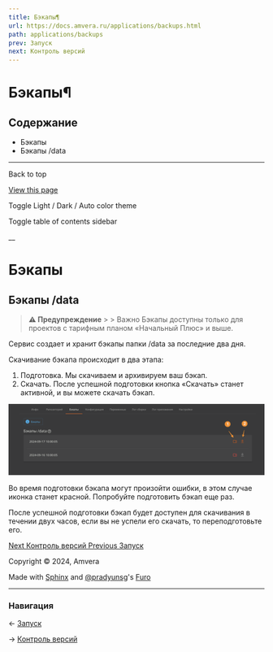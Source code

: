 ```yaml
---
title: Бэкапы¶
url: https://docs.amvera.ru/applications/backups.html
path: applications/backups
prev: Запуск
next: Контроль версий
---
```


# Бэкапы¶

## Содержание

- Бэкапы
- Бэкапы /data

---

Back to top

[ View this page ](<../_sources/applications/backups.md.txt> "View this page")

Toggle Light / Dark / Auto color theme

Toggle table of contents sidebar

__

# Бэкапы

## Бэкапы /data

> **⚠️ Предупреждение** > > Важно Бэкапы доступны только для проектов с тарифным планом «Начальный Плюс» и выше. 

Сервис создает и хранит бэкапы папки /data за последние два дня.

Скачивание бэкапа происходит в два этапа:
1. Подготовка. Мы скачиваем и архивируем ваш бэкап.
2. Скачать. После успешной подготовки кнопка «Скачать» станет активной, и вы можете скачать бэкап.

![data_backups](images/data_backups.png)

Во время подготовки бэкапа могут произойти ошибки, в этом случае иконка станет красной. Попробуйте подготовить бэкап еще раз.

После успешной подготовки бэкап будет доступен для скачивания в течении двух часов, если вы не успели его скачать, то переподготовьте его.

[ Next Контроль версий ](<version-control.html>) [ Previous Запуск ](<run.html>)

Copyright © 2024, Amvera 

Made with [Sphinx](<https://www.sphinx-doc.org/>) and [@pradyunsg](<https://pradyunsg.me>)'s [Furo](<https://github.com/pradyunsg/furo>)


---

### Навигация

← [Запуск](https://docs.amvera.ru/run.html)

→ [Контроль версий](https://docs.amvera.ru/version-control.html)

